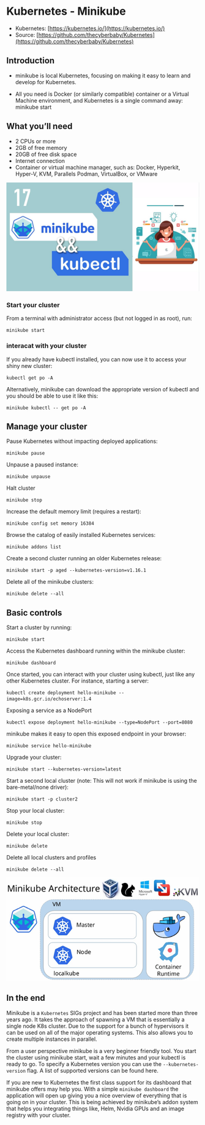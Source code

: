 # Kubernetes - Minikube

- Kubernetes: [https://kubernetes.io/](https://kubernetes.io/)
- Source: [https://github.com/thecyberbaby/Kubernetes](https://github.com/thecyberbaby/Kubernetes)

## Introduction

- minikube is local Kubernetes, focusing on making it easy to learn and develop for Kubernetes.

- All you need is Docker (or similarly compatible) container or a Virtual Machine environment, and Kubernetes is a single command away: minikube start

## What you’ll need

- 2 CPUs or more
- 2GB of free memory
- 20GB of free disk space
- Internet connection
- Container or virtual machine manager, such as: Docker, Hyperkit, Hyper-V, KVM, Parallels Podman, VirtualBox, or VMware

<p align="center">
    <img src="../snaps/mikube.jpg" width="700" />
</p>

### Start  your cluster

From a terminal with administrator access (but not logged in as root), run:

	minikube start

### interacat with your cluster

If you already have kubectl installed, you can now use it to access your shiny new cluster:

	kubectl get po -A

Alternatively, minikube can download the appropriate version of kubectl and you should be able to use it like this:

	minikube kubectl -- get po -A

## Manage your cluster

Pause Kubernetes without impacting deployed applications:

	minikube pause

Unpause a paused instance:

	minikube unpause

Halt cluster

	minikube stop

Increase the default memory limit (requires a restart):

	minikube config set memory 16384

Browse the catalog of easily installed Kubernetes services:

	minikube addons list

Create a second cluster running an older Kubernetes release:

	minikube start -p aged --kubernetes-version=v1.16.1

Delete all of the minikube clusters:

	minikube delete --all


## Basic controls

Start a cluster by running:

	minikube start

Access the Kubernetes dashboard running within the minikube cluster:

	minikube dashboard

Once started, you can interact with your cluster using kubectl, just like any other Kubernetes cluster. For instance, starting a server:

	kubectl create deployment hello-minikube --image=k8s.gcr.io/echoserver:1.4

Exposing a service as a NodePort

	kubectl expose deployment hello-minikube --type=NodePort --port=8080

minikube makes it easy to open this exposed endpoint in your browser:

	minikube service hello-minikube
Upgrade your cluster:

	minikube start --kubernetes-version=latest

Start a second local cluster (note: This will not work if minikube is using the bare-metal/none driver):

	minikube start -p cluster2

Stop your local cluster:

	minikube stop

Delete your local cluster:

	minikube delete

Delete all local clusters and profiles

	minikube delete --all

<p align="center">
    <img src="../snaps/minikubeArchitecture.png" width="700" />
</p>

## In the end

Minikube is a `Kubernetes` SIGs project and has been started more than three years ago. It takes the approach of spawning a VM that is essentially a single node K8s cluster. Due to the support for a bunch of hypervisors it can be used on all of the major operating systems.
This also allows you to create multiple instances in parallel.

From a user perspective minikube is a very beginner friendly tool. You start the cluster using minikube start, wait a few minutes and your kubectl is ready to go. To specify a Kubernetes version you can use the `--kubernetes-version` flag. A list of supported versions can be found here.

If you are new to Kubernetes the first class support for its dashboard that minikube offers may help you. With a simple `minikube dashboard` the application will open up giving you a nice overview of everything that is going on in your cluster. This is being achieved by minikube’s addon system that helps you integrating things like, Helm, Nvidia GPUs and an image registry with your cluster.

